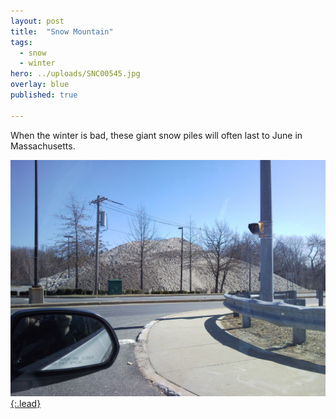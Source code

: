 ```yaml
---
layout: post
title:  "Snow Mountain"
tags:
  - snow
  - winter
hero: ../uploads/SNC00545.jpg
overlay: blue
published: true

---
```


When the winter is bad, these giant snow piles will often last to June in Massachusetts.

[![Giant snow pile](../uploads/SNC00545.jpg){:.lead}](../uploads/SNC00545.jpg)
